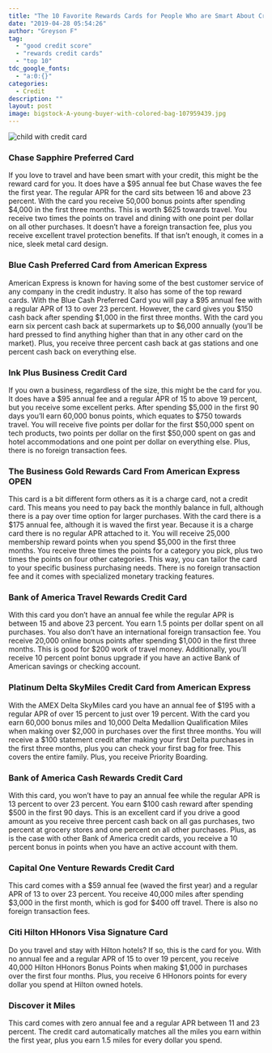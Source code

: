 ```yaml
---
title: "The 10 Favorite Rewards Cards for People Who are Smart About Credit"
date: "2019-04-28 05:54:26"
author: "Greyson F"
tag:
  - "good credit score"
  - "rewards credit cards"
  - "top 10"
tdc_google_fonts:
  - "a:0:{}"
categories:
  - Credit
description: ""
layout: post
image: bigstock-A-young-buyer-with-colored-bag-107959439.jpg
---
```


![child with credit card](http://moderntips.com/wp-content/uploads/2016/01/bigstock-A-young-buyer-with-colored-bag-107959439.jpg)

### Chase Sapphire Preferred Card

If you love to travel and have been smart with your credit, this might be the reward card for you. It does have a $95 annual fee but Chase waves the fee the first year. The regular APR for the card sits between 16 and above 23 percent. With the card you receive 50,000 bonus points after spending $4,000 in the first three months. This is worth $625 towards travel. You receive two times the points on travel and dining with one point per dollar on all other purchases. It doesn’t have a foreign transaction fee, plus you receive excellent travel protection benefits. If that isn’t enough, it comes in a nice, sleek metal card design.

### Blue Cash Preferred Card from American Express

American Express is known for having some of the best customer service of any company in the credit industry. It also has some of the top reward cards. With the Blue Cash Preferred Card you will pay a $95 annual fee with a regular APR of 13 to over 23 percent. However, the card gives you $150 cash back after spending $1,000 in the first three months. With the card you earn six percent cash back at supermarkets up to $6,000 annually (you’ll be hard pressed to find anything higher than that in any other card on the market). Plus, you receive three percent cash back at gas stations and one percent cash back on everything else.

### Ink Plus Business Credit Card

If you own a business, regardless of the size, this might be the card for you. It does have a $95 annual fee and a regular APR of 15 to above 19 percent, but you receive some excellent perks. After spending $5,000 in the first 90 days you’ll earn 60,000 bonus points, which equates to $750 towards travel. You will receive five points per dollar for the first $50,000 spent on tech products, two points per dollar on the first $50,000 spent on gas and hotel accommodations and one point per dollar on everything else. Plus, there is no foreign transaction fees.

### The Business Gold Rewards Card From American Express OPEN

This card is a bit different form others as it is a charge card, not a credit card. This means you need to pay back the monthly balance in full, although there is a pay over time option for larger purchases. With the card there is a $175 annual fee, although it is waved the first year. Because it is a charge card there is no regular APR attached to it. You will receive 25,000 membership reward points when you spend $5,000 in the first three months. You receive three times the points for a category you pick, plus two times the points on four other categories. This way, you can tailor the card to your specific business purchasing needs. There is no foreign transaction fee and it comes with specialized monetary tracking features.

### Bank of America Travel Rewards Credit Card

With this card you don’t have an annual fee while the regular APR is between 15 and above 23 percent. You earn 1.5 points per dollar spent on all purchases. You also don’t have an international foreign transaction fee. You receive 20,000 online bonus points after spending $1,000 in the first three months. This is good for $200 work of travel money. Additionally, you’ll receive 10 percent point bonus upgrade if you have an active Bank of American savings or checking account.

### Platinum Delta SkyMiles Credit Card from American Express

With the AMEX Delta SkyMiles card you have an annual fee of $195 with a regular APR of over 15 percent to just over 19 percent. With the card you earn 60,000 bonus miles and 10,000 Delta Medallion Qualification Miles when making over $2,000 in purchases over the first three months. You will receive a $100 statement credit after making your first Delta purchases in the first three months, plus you can check your first bag for free. This covers the entire family. Plus, you receive Priority Boarding.

### Bank of America Cash Rewards Credit Card

With this card, you won’t have to pay an annual fee while the regular APR is 13 percent to over 23 percent. You earn $100 cash reward after spending $500 in the first 90 days. This is an excellent card if you drive a good amount as you receive three percent cash back on all gas purchases, two percent at grocery stores and one percent on all other purchases. Plus, as is the case with other Bank of America credit cards, you receive a 10 percent bonus in points when you have an active account with them.

### Capital One Venture Rewards Credit Card

This card comes with a $59 annual fee (waved the first year) and a regular APR of 13 to over 23 percent. You receive 40,000 miles after spending $3,000 in the first month, which is god for $400 off travel. There is also no foreign transaction fees.

### Citi Hilton HHonors Visa Signature Card

Do you travel and stay with Hilton hotels? If so, this is the card for you. With no annual fee and a regular APR of 15 to over 19 percent, you receive 40,000 Hilton HHonors Bonus Points when making $1,000 in purchases over the first four months. Plus, you receive 6 HHonors points for every dollar you spend at Hilton owned hotels.

### Discover it Miles

This card comes with zero annual fee and a regular APR between 11 and 23 percent. The credit card automatically matches all the miles you earn within the first year, plus you earn 1.5 miles for every dollar you spend.
